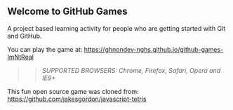## Welcome to GitHub Games

A project based learning activity for people who are getting started with Git and GitHub.

You can play the game at:  https://ghnondev-nghs.github.io/github-games-ImNtReal

>> _*SUPPORTED BROWSERS*: Chrome, Firefox, Safari, Opera and IE9+_

This fun open source game was cloned from: https://github.com/jakesgordon/javascript-tetris
